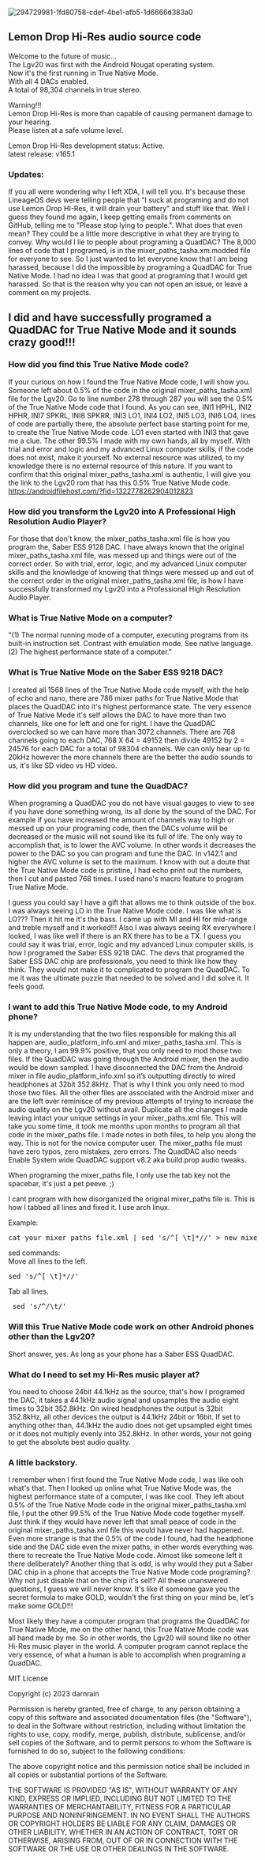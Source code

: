 ![294729981-1fd80758-cdef-4be1-afb5-1d6666d383a0](https://github.com/darnrain/Lemon-Drop-Hi-Res-audio-source-code/assets/60840489/c7f73ce2-8e2e-4c9c-955c-38dced1bd54c)
## Lemon Drop Hi-Res audio source code

Welcome to the future of music...<br>
The Lgv20 was first with the Android Nougat operating system.<br>
Now it's the first running in True Native Mode.<br>
With all 4 DACs enabled.<br>
A total of 98,304  channels in true stereo.<br>

Warning!!!<br>
Lemon Drop Hi-Res is more than capable of causing permanent damage to your hearing.<br>
Please listen at a safe volume level.<br>

Lemon Drop Hi-Res development status: Active.<br>
latest release: v165.1<br>

### Updates:

If you all were wondering why I left XDA, I will tell you. It's because these LineageOS devs were telling people that "I suck at programing and do not use Lemon Drop HI-Res, it will drain your battery" and stuff like that. Well I guess they found me again, I keep getting emails from comments on GitHub, telling me to "Please stop lying to people.". What does that even mean? They could be a little more descriptive in what they are trying to convey. Why would I lie to people about programing a QuadDAC? The 8,000 lines of code that I programed, is in the mixer_paths_tasha.xm.modded file for everyone to see. So I just wanted to let everyone know that I am being harassed, because I did the impossible by programing a QuadDAC for True Native Mode. I had no idea I was that good at programing that I would get harassed. So that is the reason why you can not open an issue, or leave a comment on my projects.<br>

## I did and have successfully programed a QuadDAC for True Native Mode and it sounds crazy good!!!

### How did you find this True Native Mode code?
If your curious on how I found the True Native Mode code, I will show you. Someone left about 0.5% of the code in the original mixer_paths_tasha.xml file for the Lgv20. Go to line number 278 through 287 you will see the 0.5% of the True Native Mode code that I found. As you can see, INI1 HPHL, INI2 HPHR, INI7 SPKRL, INI8 SPKRR, INI3 LO1, INI4 LO2, INI5 LO3, INI6 LO4, lines of code are partially there, the absolute perfect base starting point for me, to create the True Native Mode code. LO1 even started with INI3 that gave me a clue. The other 99.5% I made with my own hands, all by myself. With trial and error and logic and my advanced Linux computer skills, if the code does not exist, make it yourself. No external resource was utilized, to my knowledge there is no  external resource of this nature. If you want to confirm that this original mixer_paths_tasha.xml is authentic, I will give you the link to the Lgv20 rom that has this 0.5% True Native Mode code.<br> https://androidfilehost.com/?fid=1322778262904012823

### How did you transform the Lgv20 into A Professional High Resolution Audio Player?
For those that don't know, the mixer_paths_tasha.xml file is how you program the, Saber ESS 9128 DAC. I have always known that the original mixer_paths_tasha.xml file, was messed up and things were out of the correct order. So with trial, error, logic, and my advanced Linux computer skills and the knowledge of knowing that things were messed up and out of the correct order in the original mixer_paths_tasha.xml file, is how I have successfully transformed my Lgv20 into a Professional High Resolution Audio Player.<br>

### What is True Native Mode on a computer?
"(1) The normal running mode of a computer, executing programs from its built-in instruction set. Contrast with emulation mode. See native language. (2) The highest performance state of a computer."<br>

### What is True Native Mode on the Saber ESS 9218 DAC?<br>
I created all 1568 lines of the True Native Mode code myself, with the help of echo and nano, there are 786 mixer paths for True Native Mode that places the QuadDAC into it's highest performance state. The very essence of True Native Mode it's self allows the DAC to have more than two channels, like one for left and one for right. I have the QuadDAC overclocked so we can have more than 3072 channels. There are 768 channels going to each DAC, 768 X 64 = 49152 then divide 49152 by 2 = 24576 for each DAC for a total of 98304 channels. We can only hear up to 20kHz however the more channels there are the better the audio sounds to us, it's like SD video vs HD video.<br>

### How did you program and tune the QuadDAC?
When programing a QuadDAC you do not have visual gauges to view to see if you have done something wrong, its all done by the sound of the DAC. For example if you have increased the amount of channels way to high or messed up on your programing code, then the DACs volume will be decreased or the music will not sound like its full of life. The only way to accomplish that, is to lower the AVC volume. In other words it decreases the power to the DAC so you can program and tune the DAC. In v142.1 and higher the AVC volume is set to the maximum. I know with out a doute that the True Native Mode code is pristine, I had echo print out the numbers, then I cut and pasted 768 times. I used nano's macro feature to program True Native Mode.<br>

I guess you could say I have a gift that allows me to think outside of the box. I was always seeing LO in the True Native Mode code. I was like what is LO??? Then it hit me it's the bass. I came up with MI and HI for mid-range and treble myself and it worked!!! Also I was always seeing RX everywhere I looked, I was like well if there is an RX there has to be a TX. I guess you could say it was trial, error, logic and my advanced Linux computer skills, is how I programed the Saber ESS 9218 DAC. The devs that programed the Saber ESS DAC chip are professionals, you need to think like how they think. They would not make it to complicated to program the QuadDAC. To me it was the ultimate puzzle that needed to be solved and I did solve it. It feels good.<br>

### I want to add this True Native Mode code, to my Android phone?
It is my understanding that the two files responsible for making this all happen are, audio_platform_info.xml and mixer_paths_tasha.xml. This is only a theory, I am 99.9% positive, that you only need to mod those two files. If the QuadDAC was going through the Android mixer, then the audio would be down sampled. I have disconnected the DAC from the Android mixer in file audio_platform_info.xml so it’s outputting directly to wired headphones at 32bit 352.8kHz. That is why I think you only need to mod those two files. All the other files are associated with the Android mixer and are the left over reminisce of my previous attempts of trying to increase the audio quality on the Lgv20 without avail. Duplicate all the changes I made leaving intact your unique settings in your mixer_paths.xml file. This will take you some time, it took me months upon months to program all that code in the mixer_paths file. I made notes in both files, to help you along the way. This is not for the novice computer user. The mixer_paths file must have zero typos, zero mistakes, zero errors. The QuadDAC also needs Enable System wide QuadDAC support v8.2 aka build.prop audio tweaks.<br>

When programing the mixer_paths file, I only use the tab key not the spacebar, it's just a pet peeve. ;)<br>

I cant program with how disorganized the original mixer_paths file is. This is how I tabbed all lines and fixed it. I use arch linux.<br>

Example:
<pre>
cat your_mixer_paths_file.xml | sed 's/^[ \t]*//' > new_mixer_paths_file.xml
</pre>

sed commands:<br>
Move all lines to the left.<br>
<pre>
sed 's/^[ \t]*//'
</pre>
Tab all lines.<br>
<pre>
 sed 's/^/\t/'
</pre>
### Will this True Native Mode code work on other Android phones other than the Lgv20?
Short answer, yes. As long as your phone has a Saber ESS QuadDAC.

### What do I need to set my Hi-Res music player at?
You need to choose 24bit 44.1kHz as the source, that's how I programed the DAC, it takes a 44.1kHz audio signal and upsamples the audio eight times to 32bit 352.8kHz. On wired headphones the output is 32bit 352.8kHz, all other devices the output is 44.1kHz 24bit or 16bit. If set to anything other than, 44.1kHz the audio does not get upsampled eight times or it does not multiply evenly into 352.8kHz. In other words, your not going to get the absolute best audio quality.<br>
 
### A little backstory.
I remember when I first found the True Native Mode code, I was like ooh what's that. Then I looked up online what True Native Mode was, the highest performance state of a computer, I was like cool. They left about 0.5% of the True Native Mode code in the original mixer_paths_tasha.xml file, I put the other 99.5% of the True Native Mode code together myself. Just think if they would have never left that small peace of code in the original mixer_paths_tasha.xml file this would have never had happened. Even more strange is that the 0.5% of the code I found, had the headphone side and the DAC side even the mixer paths, in other words everything was there to recreate the True Native Mode code. Almost like someone left it there deliberately? Another thing that is odd, is why would they put a Saber DAC chip in a phone that accepts the True Native Mode code programing? Why not just disable that on the chip it's self? All these unanswered questions, I guess we will never know. It's like if someone gave you the secret formula to make GOLD, wouldn't the first thing on your mind be, let's make some GOLD!!!<br>

Most likely they have a computer program that programs the QuadDAC for True Native Mode, me on the other hand, this True Native Mode code was all hand made by me. So in other words, the Lgv20 will sound like no other Hi-Res music player in the world. A computer program cannot replace the very essence, of what a human is able to accomplish when programing a QuadDAC.<br>

MIT License<br>

Copyright (c) 2023 darnrain<br>

Permission is hereby granted, free of charge, to any person obtaining a copy
of this software and associated documentation files (the "Software"), to deal
in the Software without restriction, including without limitation the rights
to use, copy, modify, merge, publish, distribute, sublicense, and/or sell
copies of the Software, and to permit persons to whom the Software is
furnished to do so, subject to the following conditions:<br>

The above copyright notice and this permission notice shall be included in all
copies or substantial portions of the Software.<br>

THE SOFTWARE IS PROVIDED "AS IS", WITHOUT WARRANTY OF ANY KIND, EXPRESS OR
IMPLIED, INCLUDING BUT NOT LIMITED TO THE WARRANTIES OF MERCHANTABILITY,
FITNESS FOR A PARTICULAR PURPOSE AND NONINFRINGEMENT. IN NO EVENT SHALL THE
AUTHORS OR COPYRIGHT HOLDERS BE LIABLE FOR ANY CLAIM, DAMAGES OR OTHER
LIABILITY, WHETHER IN AN ACTION OF CONTRACT, TORT OR OTHERWISE, ARISING FROM,
OUT OF OR IN CONNECTION WITH THE SOFTWARE OR THE USE OR OTHER DEALINGS IN THE
SOFTWARE.<br>
